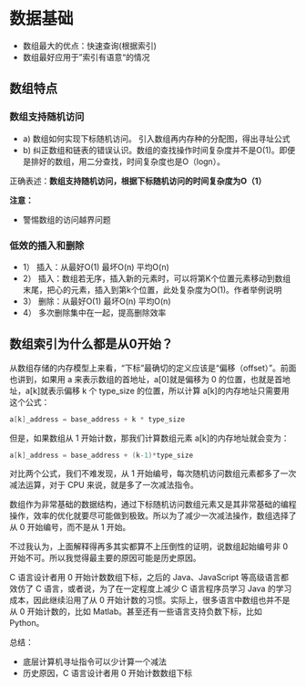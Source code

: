 # 数据基础

- 数组最大的优点：快速查询(根据索引)
- 数组最好应用于”索引有语意“的情况

## 数组特点
### 数组支持随机访问
- a) 数组如何实现下标随机访问。
引入数组再内存种的分配图，得出寻址公式
- b) 纠正数组和链表的错误认识。数组的查找操作时间复杂度并不是O(1)。即便是排好的数组，用二分查找，时间复杂度也是O（logn）。

正确表述：**数组支持随机访问，根据下标随机访问的时间复杂度为O（1）**

**注意：**
- 警惕数组的访问越界问题
### 低效的插入和删除
- 1） 插入：从最好O(1) 最坏O(n) 平均O(n)
- 2） 插入：数组若无序，插入新的元素时，可以将第K个位置元素移动到数组末尾，把心的元素，插入到第k个位置，此处复杂度为O(1)。作者举例说明
- 3） 删除：从最好O(1) 最坏O(n) 平均O(n)
- 4） 多次删除集中在一起，提高删除效率

## 数组索引为什么都是从0开始？

从数组存储的内存模型上来看，“下标”最确切的定义应该是“偏移（offset）”。前面也讲到，如果用 a 来表示数组的首地址，a[0]就是偏移为 0 的位置，也就是首地址，a[k]就表示偏移 k 个 type_size 的位置，所以计算 a[k]的内存地址只需要用这个公式：
```c
a[k]_address = base_address + k * type_size
```
但是，如果数组从 1 开始计数，那我们计算数组元素 a[k]的内存地址就会变为：
```c
a[k]_address = base_address + (k-1)*type_size
```
对比两个公式，我们不难发现，从 1 开始编号，每次随机访问数组元素都多了一次减法运算，对于 CPU 来说，就是多了一次减法指令。

数组作为非常基础的数据结构，通过下标随机访问数组元素又是其非常基础的编程操作，效率的优化就要尽可能做到极致。所以为了减少一次减法操作，数组选择了从 0 开始编号，而不是从 1 开始。

不过我认为，上面解释得再多其实都算不上压倒性的证明，说数组起始编号非 0 开始不可。所以我觉得最主要的原因可能是历史原因。

C 语言设计者用 0 开始计数数组下标，之后的 Java、JavaScript 等高级语言都效仿了 C 语言，或者说，为了在一定程度上减少 C 语言程序员学习 Java 的学习成本，因此继续沿用了从 0 开始计数的习惯。实际上，很多语言中数组也并不是从 0 开始计数的，比如 Matlab。甚至还有一些语言支持负数下标，比如 Python。

总结：
- 底层计算机寻址指令可以少计算一个减法
- 历史原因，C 语言设计者用 0 开始计数数组下标

